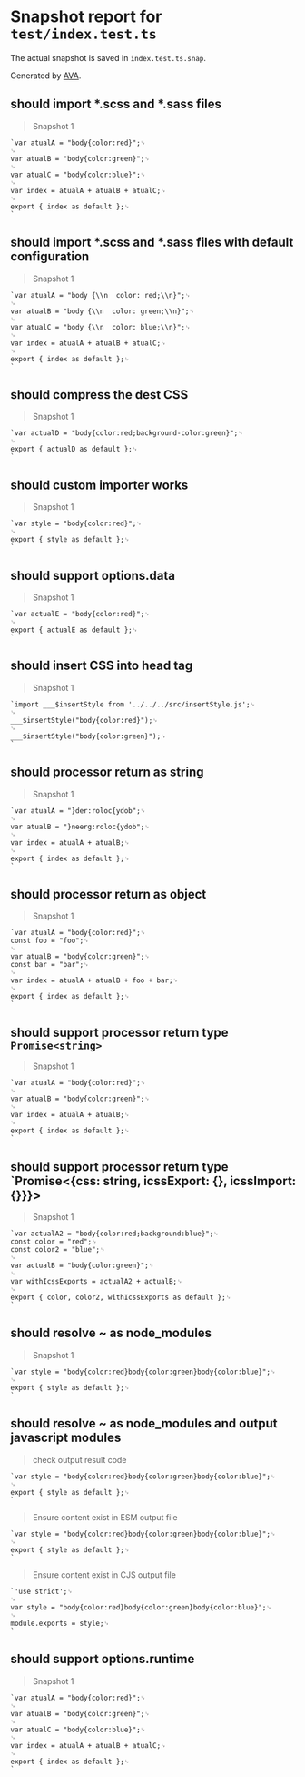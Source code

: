 # Snapshot report for `test/index.test.ts`

The actual snapshot is saved in `index.test.ts.snap`.

Generated by [AVA](https://avajs.dev).

## should import *.scss and *.sass files

> Snapshot 1

    `var atualA = "body{color:red}";␊
    ␊
    var atualB = "body{color:green}";␊
    ␊
    var atualC = "body{color:blue}";␊
    ␊
    var index = atualA + atualB + atualC;␊
    ␊
    export { index as default };␊
    `

## should import *.scss and *.sass files with default configuration

> Snapshot 1

    `var atualA = "body {\\n  color: red;\\n}";␊
    ␊
    var atualB = "body {\\n  color: green;\\n}";␊
    ␊
    var atualC = "body {\\n  color: blue;\\n}";␊
    ␊
    var index = atualA + atualB + atualC;␊
    ␊
    export { index as default };␊
    `

## should compress the dest CSS

> Snapshot 1

    `var actualD = "body{color:red;background-color:green}";␊
    ␊
    export { actualD as default };␊
    `

## should custom importer works

> Snapshot 1

    `var style = "body{color:red}";␊
    ␊
    export { style as default };␊
    `

## should support options.data

> Snapshot 1

    `var actualE = "body{color:red}";␊
    ␊
    export { actualE as default };␊
    `

## should insert CSS into head tag

> Snapshot 1

    `import ___$insertStyle from '../../../src/insertStyle.js';␊
    ␊
    ___$insertStyle("body{color:red}");␊
    ␊
    ___$insertStyle("body{color:green}");␊
    `

## should processor return as string

> Snapshot 1

    `var atualA = "}der:roloc{ydob";␊
    ␊
    var atualB = "}neerg:roloc{ydob";␊
    ␊
    var index = atualA + atualB;␊
    ␊
    export { index as default };␊
    `

## should processor return as object

> Snapshot 1

    `var atualA = "body{color:red}";␊
    const foo = "foo";␊
    ␊
    var atualB = "body{color:green}";␊
    const bar = "bar";␊
    ␊
    var index = atualA + atualB + foo + bar;␊
    ␊
    export { index as default };␊
    `

## should support processor return type `Promise<string>`

> Snapshot 1

    `var atualA = "body{color:red}";␊
    ␊
    var atualB = "body{color:green}";␊
    ␊
    var index = atualA + atualB;␊
    ␊
    export { index as default };␊
    `

## should support processor return type `Promise<{css: string, icssExport: {}, icssImport: {}}}>

> Snapshot 1

    `var actualA2 = "body{color:red;background:blue}";␊
    const color = "red";␊
    const color2 = "blue";␊
    ␊
    var actualB = "body{color:green}";␊
    ␊
    var withIcssExports = actualA2 + actualB;␊
    ␊
    export { color, color2, withIcssExports as default };␊
    `

## should resolve ~ as node_modules

> Snapshot 1

    `var style = "body{color:red}body{color:green}body{color:blue}";␊
    ␊
    export { style as default };␊
    `

## should resolve ~ as node_modules and output javascript modules

> check output result code

    `var style = "body{color:red}body{color:green}body{color:blue}";␊
    ␊
    export { style as default };␊
    `

> Ensure content exist in ESM output file

    `var style = "body{color:red}body{color:green}body{color:blue}";␊
    ␊
    export { style as default };␊
    `

> Ensure content exist in CJS output file

    `'use strict';␊
    ␊
    var style = "body{color:red}body{color:green}body{color:blue}";␊
    ␊
    module.exports = style;␊
    `

## should support options.runtime

> Snapshot 1

    `var atualA = "body{color:red}";␊
    ␊
    var atualB = "body{color:green}";␊
    ␊
    var atualC = "body{color:blue}";␊
    ␊
    var index = atualA + atualB + atualC;␊
    ␊
    export { index as default };␊
    `
